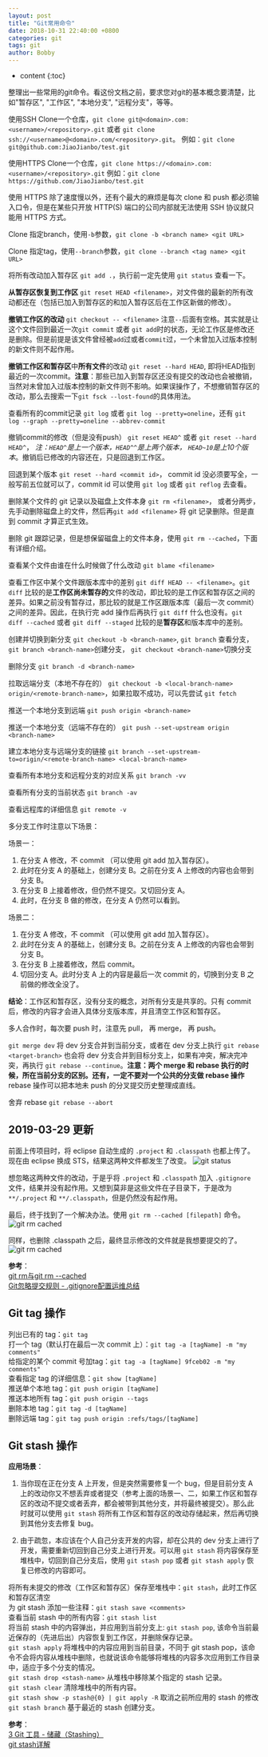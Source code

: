 ```yaml
---
layout: post
title: "Git常用命令"
date: 2018-10-31 22:40:00 +0800
categories: git
tags: git
author: Bobby
---
```


* content
{:toc}

整理出一些常用的git命令。看这份文档之前，要求您对git的基本概念要清楚，比如"暂存区", "工作区", "本地分支", "远程分支"，等等。



使用SSH Clone一个仓库，`git clone git@<domain>.com:<username>/<repository>.git` 或者 `git clone ssh://<username>@<domain>.com/<repository>.git`。 例如：`git clone git@github.com:JiaoJianbo/test.git`

使用HTTPS Clone一个仓库，`git clone https://<domain>.com:<username>/<repository>.git` 例如：`git clone https://github.com/JiaoJianbo/test.git`

使用 HTTPS 除了速度慢以外，还有个最大的麻烦是每次 clone 和 push 都必须输入口令，但是在某些只开放 HTTP(S) 端口的公司内部就无法使用 SSH 协议就只能用 HTTPS 方式。

Clone 指定branch，使用`-b`参数，`git clone -b <branch name> <git URL>`

Clone 指定tag，使用`--branch`参数，`git clone --branch <tag name> <git URL>`

将所有改动加入暂存区 `git add .`，执行前一定先使用 `git status` 查看一下。

**从暂存区恢复到工作区** `git reset HEAD <filename>`，对文件做的最新的所有改动都还在（包括已加入到暂存区的和加入暂存区后在工作区新做的修改）。

**撤销工作区的改动** `git checkout -- <filename>` 注意`--`后面有空格。其实就是让这个文件回到最近一次`git commit` 或者 `git add`时的状态，无论工作区是修改还是删除。但是前提是该文件曾经被`add`过或者`commit`过，一个未曾加入过版本控制的新文件则不起作用。

**撤销工作区和暂存区**中**所有文件**的改动 `git reset --hard HEAD`, 即将HEAD指到最近的一次commit。**注意**：那些已加入到暂存区还没有提交的改动也会被撤销，当然对未曾加入过版本控制的新文件则不影响。如果误操作了，不想撤销暂存区的改动，那么去搜索一下`git fsck --lost-found`的具体用法。

查看所有的commit记录 `git log` 或者 `git log --pretty=oneline`，还有 `git log --graph --pretty=oneline --abbrev-commit`

撤销commit的修改（但是没有push） `git reset HEAD^` 或者 `git reset --hard HEAD^`， *注：`HEAD^`是上一个版本，`HEAD^^`是上两个版本， `HEAD~10`是上10个版本*。撤销后已修改的内容还在，只是回退到工作区。

回退到某个版本 `git reset --hard <commit id>`， commit id 没必须要写全，一般写前五位就可以了，commit id 可以使用 `git log` 或者 `git reflog` 去查看。

删除某个文件的 git 记录以及磁盘上文件本身 `git rm <filename>`， 或者分两步，先手动删除磁盘上的文件，然后再`git add <filename>` 将 git 记录删除。但是直到 commit 才算正式生效。

删除 git 跟踪记录，但是想保留磁盘上的文件本身，使用 `git rm --cached`，下面有详细介绍。

查看某个文件由谁在什么时候做了什么改动 `git blame <filename>`

查看工作区中某个文件跟版本库中的差别 `git diff HEAD -- <filename>`。`git diff` 比较的是**工作区尚未暂存的**文件的改动，即比较的是工作区和暂存区之间的差异。如果之前没有暂存过，那比较的就是工作区跟版本库（最后一次 commit）之间的差异。因此，在执行完 add 操作后再执行 `git diff` 什么也没有。`git diff --cached` 或者 `git diff --staged` 比较的是**暂存区**和版本库中的差别。

创建并切换到新分支 `git checkout -b <branch-name>`, `git branch` 查看分支，`git branch <branch-name>`创建分支， `git checkout <branch-name>`切换分支

删除分支 `git branch -d <branch-name>`

拉取远端分支（本地不存在的） `git checkout -b <local-branch-name> origin/<remote-branch-name>`，如果拉取不成功，可以先尝试 `git fetch`

推送一个本地分支到远端 `git push origin <branch-name>`

推送一个本地分支（远端不存在的） `git push --set-upstream origin <branch-name>`

建立本地分支与远端分支的链接 `git branch --set-upstream-to=origin/<remote-branch-name> <local-branch-name>`

查看所有本地分支和远程分支的对应关系 `git branch -vv`

查看所有分支的当前状态 `git branch -av`

查看远程库的详细信息 `git remote -v`

多分支工作时注意以下场景：

场景一：

1. 在分支 A 修改，不 commit （可以使用 git add 加入暂存区）。
2. 此时在分支 A 的基础上，创建分支 B。之前在分支 A 上修改的内容也会带到分支 B。
3. 在分支 B 上接着修改，但仍然不提交。又切回分支 A。
4. 此时，在分支 B 做的修改，在分支 A 仍然可以看到。

场景二：
1. 在分支 A 修改，不 commit （可以使用 git add 加入暂存区）。
2. 此时在分支 A 的基础上，创建分支 B。之前在分支 A 上修改的内容也会带到分支 B。
3. 在分支 B 上接着修改，然后 commit。
4. 切回分支 A。此时分支 A 上的内容是最后一次 commit 的，切换到分支 B 之前做的修改全没了。

**结论**：工作区和暂存区，没有分支的概念，对所有分支是共享的。只有 commit 后，修改的内容才会进入具体分支版本库，并且清空工作区和暂存区。

多人合作时，每次要 push 时，注意先 pull， 再 merge， 再 push。

`git merge dev` 将 dev 分支合并到当前分支，或者在 dev 分支上执行 `git rebase <target-branch>` 也会将 dev 分支合并到目标分支上，如果有冲突，解决完冲突，再执行 `git rebase --continue`。**注意：两个 merge 和 rebase 执行的时候，所在当前分支的区别。还有，一定不要对一个公共的分支做 rebase 操作** rebase 操作可以把本地未 push 的分叉提交历史整理成直线。

舍弃 rebase `git rebase --abort`

2019-03-29 更新
---

前面上传项目时，将 eclipse 自动生成的 `.project` 和 `.classpath` 也都上传了。现在由 eclipse 换成 STS，结果这两种文件都发生了改变。
![git status](/assets/images/2019/03/2019-03-29_git-status.jpg)

想忽略这两种文件的改动，于是乎将 `.project` 和 `.classpath` 加入 `.gitignore` 文件，结果并没有起作用。又想到莫非是这些文件在子目录下，于是改为 `**/.project` 和 `**/.classpath`，但是仍然没有起作用。

最后，终于找到了一个解决办法。使用 `git rm --cached [filepath]` 命令。
![git rm cached](/assets/images/2019/03/2019-03-29_git-rm-cached.jpg)

同样，也删除 .classpath 之后，最终显示修改的文件就是我想要提交的了。
![git rm cached](/assets/images/2019/03/2019-03-29_git-status-final.jpg)

**参考**：  
[git rm与git rm --cached](https://www.cnblogs.com/toward-the-sun/p/6599656.html)  
[Git忽略提交规则 - .gitignore配置运维总结](https://www.cnblogs.com/kevingrace/p/5690241.html)


Git tag 操作
---

列出已有的 tag：`git tag`  
打一个 tag（默认打在最后一次 commit 上）：`git tag -a [tagName] -m "my comments"`  
给指定的某个 commit 号加tag：`git tag -a [tagName] 9fceb02 -m "my comments"`  
查看指定 tag 的详细信息：`git show [tagName]`  
推送单个本地 tag：`git push origin [tagName]`  
推送本地所有 tag：`git push origin --tags`  
删除本地 tag：`git tag -d [tagName]`  
删除远端 tag：`git tag push origin :refs/tags/[tagName]`  

Git stash 操作
---

**应用场景**：  
1. 当你现在正在分支 A 上开发，但是突然需要修复一个 bug，但是目前分支 A 上的改动你又不想丢弃或者提交（参考上面的场景一、二，如果工作区和暂存区的改动不提交或者丢弃，都会被带到其他分支，并将最终被提交）。那么此时就可以使用 `git stash` 将所有工作区和暂存区的改动存储起来，然后再切换到其他分支去修复 bug。

2. 由于疏忽，本应该在个人自己分支开发的内容，却在公共的 dev 分支上进行了开发，需要重新切回到自己分支上进行开发。可以用 `git stash` 将内容保存至堆栈中，切回到自己分支后，使用 `git stash pop` 或者 `git stash apply` 恢复已修改的内容即可。

将所有未提交的修改（工作区和暂存区）保存至堆栈中：`git stash`，此时工作区和暂存区清空  
为 git stash 添加一些注释：`git stash save <comments>`  
查看当前 stash 中的所有内容：`git stash list`  
将当前 stash 中的内容弹出，并应用到当前分支上: `git stash pop`, 该命令当前最近保存的（先进后出）内容恢复到工作区，并删除保存记录。  
`git stash apply` 将堆栈中的内容应用到当前目录，不同于 git stash pop，该命令不会将内容从堆栈中删除，也就说该命令能够将堆栈的内容多次应用到工作目录中，适应于多个分支的情况。  
`git stash drop <stash-name>` 从堆栈中移除某个指定的 stash 记录。  
`git stash clear` 清除堆栈中的所有内容。  
`git stash show -p stash@{0} | git apply -R` 取消之前所应用的 stash 的修改  
`git stash branch` 基于最近的 stash 创建分支。

**参考**：  
[3 Git 工具 - 储藏（Stashing）](https://git-scm.com/book/zh/v1/Git-%E5%B7%A5%E5%85%B7-%E5%82%A8%E8%97%8F%EF%BC%88Stashing%EF%BC%89)  
[git stash详解](https://blog.csdn.net/stone_yw/article/details/80795669) 
